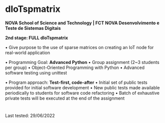 # dIoTspmatrix

**NOVA School of Science and Technology | FCT NOVA
Desenvolvimento e Teste de Sistemas Digitais**

**2nd stage: FULL dIoTspmatrix**

• Give purpose to the use of sparse matrices on creating an IoT node for real-world application

• Programming Goal: **Advanced Python**
    • Group assignment (2~3 students per group)
    • Object-Oriented Programming with Python
    • Advanced software testing using unittest

• Program approach: **Test-first, code-after**
    • Initial set of public tests provided for initial software development
    • New public tests made available periodically to students for software code refactoring
    • Batch of exhaustive private tests will be executed at the end of the assignment

#
Last tested: 29/06/2022
